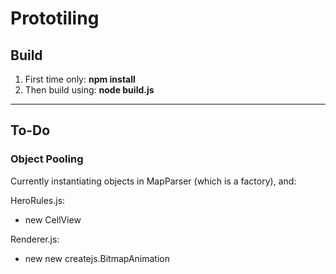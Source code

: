 Prototiling
===========

## Build ##

1. First time only: **npm install**
2. Then build using: **node build.js**

---

## To-Do ##

### Object Pooling ###

Currently instantiating objects in MapParser (which is a factory), and:

HeroRules.js:
- new CellView

Renderer.js:
- new new createjs.BitmapAnimation


